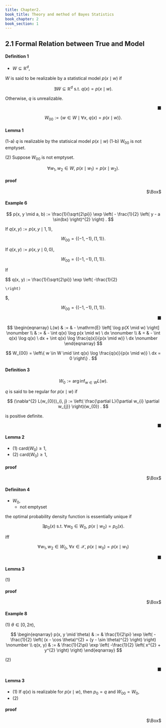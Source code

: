 ```yaml
---
title: Chapter2. 
book_title: Theory and method of Bayes Statistics
book_chapter: 2
book_section: 1
---
```


## 2.1 Formal Relation between True and Model

#### Definition 1
* $W \subseteq \mathbb{R}^{d}$,

$W$ is said to be realizable by a statistical model $p(x \mid w)$ if
 
$$
    \exists W \subseteq \mathbb{R}^{d}
    \text{ s.t. }
    q(x) = p(x \mid w)
    .
$$

Otherwise, $q$ is unrealizable.

<div class="end-of-statement" style="text-align: right">■</div>

$$
    W_{00}
    :=
    \{
        w \in W
        \mid
        \forall x,
        \
        q(x) = p(x \mid w)
    \}
    .
$$

#### Lemma 1
(1-a) $q$ is realizable by the statisical model $p(x \mid w)$
(1-b) $W_{00}$ is not emptyset.


(2) Suppose $W_{00}$ is not emptyset.

$$
    \forall w_{1}, w_{2} \in W,
    \
    p(x \mid w_{1})
    =
    p(x \mid w_{2})
    .
$$

#### proof

<div class="QED" style="text-align: right">$\Box$</div>

#### Example 6

$$
    p(x, y \mid a, b)
    :=
    \frac{1}{\sqrt{2\pi}}
    \exp
    \left(
        -
        \frac{1}{2}
        \left(
            y
            -
            a \sin(bx)
        \right)^{2}
    \right)
    .
$$

If $q(x, y) := p(x, y \mid 1, 1)$,

$$
    W_{00}
    =
    \{
        (-1, -1), (1, 1)
    \}
    .
$$

If $q(x, y) := p(x, y \mid 0, 0)$,

$$
    W_{00}
    =
    \{
        (-1, -1), (1, 1)
    \}
    .
$$

If 

$$
    q(x, y)
    :=
    \frac{1}{\sqrt{2\pi}}
    \exp
    \left(
        -\frac{1}{2}

    \right)
$,

$$
    W_{00}
    =
    \{
        (-1, -1), (1, 1)
    \}
    .
$$


<div class="end-of-statement" style="text-align: right">■</div>

$$
\begin{eqnarray}
    L(w)
    & := &
        -
        \mathrm{E}
        \left[
            \log p(X \mid w)
        \right]
    \nonumber
    \\
    & := &
        -
        \int
            q(x)
            \log p(x \mid w)
        \ dx
    \nonumber
    \\
    & = &
        - \int
            q(x)
            \log q(x)
        \ dx
        +
        \int
            q(x)
            \log
                \frac{q(x)}{p(x \mid w)}
        \ dx
    \nonumber
\end{eqnarray}
$$

$$
    W_{00}
    =
    \left\{
        w \in W
        \mid
        \int
            q(x)
            \log
                \frac{q(x)}{p(x \mid w)}
        \ dx
        =
        0
    \right\}
    .
$$

#### Definition 3

$$
    W_{0}
    :=
    \arg\inf_{w \in W} L(w)
    .
$$

$q$ is said to be regular for $p(x \mid w)$ if

$$
    (\nabla^{2} L(w_{0}))_{i, j}
    :=
    \left(
        \frac{\partial L}{\partial w_{i} \partial w_{j}} 
    \right)(w_{0})
    .
$$

is positive definite.

<div class="end-of-statement" style="text-align: right">■</div>

#### Lemma 2
* (1) $\mathrm{card}(W_{0}) \ge 1$,
* (2) $\mathrm{card}(W_{0}) \ge 1$,

#### proof

<div class="QED" style="text-align: right">$\Box$</div>

#### Definiiton 4
* $W_{0}$,
    * not emptyset

the optimal probability density function is essentially unique if

$$
    \exists p_{0}(x)
    \text{ s.t. }
    \forall w_{0} \in W_{0},
    \
    p(x \mid w_{0}) = p_{0}(x)
    .
$$

iff

$$
    \forall w_{1}, w_{2} \in W_{0},
    \
    \forall x \in \mathcal{X},
    \
    p(x \mid w_{0}) = p(x \mid w_{1}) 
$$

<div class="end-of-statement" style="text-align: right">■</div>


#### Lemma 3
(1)

#### proof

<div class="QED" style="text-align: right">$\Box$</div>

#### Example 8
(1) $\theta \in [0, 2\pi)$,

$$
\begin{eqnarray}
    p(x, y \mid \theta)
    & := &
        \frac{1}{2\pi}
        \exp
        \left(
            -\frac{1}{2}
            \left(
                (x - \cos \theta)^{2}
                +
                (y - \sin \theta)^{2}
            \right)
        \right)
    \nonumber
    \\
    q(x, y)
    & := &
        \frac{1}{2\pi}
        \exp
        \left(
            -\frac{1}{2}
            \left(
                x^{2} + y^{2}
            \right)
        \right)
\end{eqnarray}
$$

(2)


<div class="end-of-statement" style="text-align: right">■</div>


#### Lemma 3
* (1) If $q(x)$ is realizable for $p(x \mid w)$, then $p_{0} = q$ and $W_{00} = W_{0}$,
* (2) 

#### proof

<div class="QED" style="text-align: right">$\Box$</div>
